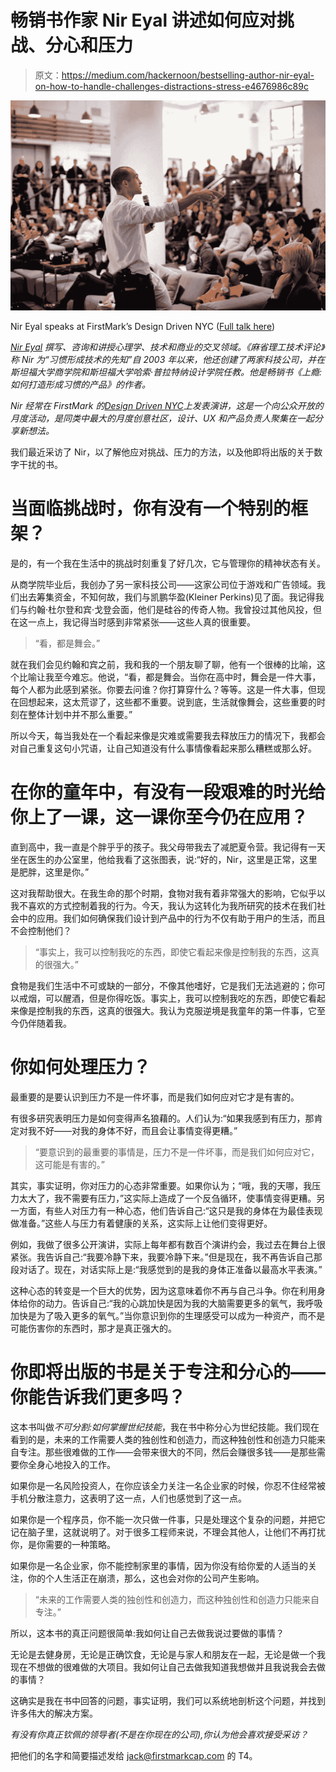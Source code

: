 # 畅销书作家 Nir Eyal 讲述如何应对挑战、分心和压力

> 原文：<https://medium.com/hackernoon/bestselling-author-nir-eyal-on-how-to-handle-challenges-distractions-stress-e4676986c89c>

![](img/55e9aae9f7d7a64ff1e8a617b912169c.png)

Nir Eyal speaks at FirstMark’s Design Driven NYC ([Full talk here](https://www.youtube.com/watch?v=LU2Je1n8DsM))

[*Nir Eyal*](https://www.nirandfar.com/) *撰写、咨询和讲授心理学、技术和商业的交叉领域。《麻省理工技术评论》称 Nir 为“习惯形成技术的先知”自 2003 年以来，他还创建了两家科技公司，并在斯坦福大学商学院和斯坦福大学哈索·普拉特纳设计学院任教。他是畅销书《上瘾:如何打造形成习惯的产品》的作者。*

*Nir 经常在 FirstMark 的*[*Design Driven NYC*](http://designdrivennyc.com/)*上发表演讲，这是一个向公众开放的月度活动，是同类中最大的月度创意社区，设计、UX 和产品负责人聚集在一起分享新想法。*

我们最近采访了 Nir，以了解他应对挑战、压力的方法，以及他即将出版的关于数字干扰的书。

# 当面临挑战时，你有没有一个特别的框架？

是的，有一个我在生活中的挑战时刻重复了好几次，它与管理你的精神状态有关。

从商学院毕业后，我创办了另一家科技公司——这家公司位于游戏和广告领域。我们出去筹集资金，不知何故，我们与凯鹏华盈(Kleiner Perkins)见了面。我记得我们与约翰·杜尔登和宾·戈登会面，他们是硅谷的传奇人物。我曾投过其他风投，但在这一点上，我记得当时感到非常紧张——这些人真的很重要。

> “看，都是舞会。”

就在我们会见约翰和宾之前，我和我的一个朋友聊了聊，他有一个很棒的比喻，这个比喻让我至今难忘。他说，“看，都是舞会。当你在高中时，舞会是一件大事，每个人都为此感到紧张。你要去问谁？你打算穿什么？等等。这是一件大事，但现在回想起来，这太荒谬了，这些都不重要。说到底，生活就像舞会，这些重要的时刻在整体计划中并不那么重要。”

所以今天，每当我处在一个看起来像是灾难或需要我去释放压力的情况下，我都会对自己重复这句小咒语，让自己知道没有什么事情像看起来那么糟糕或那么好。

# 在你的童年中，有没有一段艰难的时光给你上了一课，这一课你至今仍在应用？

直到高中，我一直是个胖乎乎的孩子。我父母带我去了减肥夏令营。我记得有一天坐在医生的办公室里，他给我看了这张图表，说:“好的，Nir，这里是正常，这里是肥胖，这里是你。”

这对我帮助很大。在我生命的那个时期，食物对我有着非常强大的影响，它似乎以我不喜欢的方式控制着我的行为。今天，我认为这转化为我所研究的技术在我们社会中的应用。我们如何确保我们设计到产品中的行为不仅有助于用户的生活，而且不会控制他们？

> “事实上，我可以控制我吃的东西，即使它看起来像是控制我的东西，这真的很强大。”

食物是我们生活中不可或缺的一部分，不像其他嗜好，它是我们无法逃避的；你可以戒烟，可以醒酒，但是你得吃饭。事实上，我可以控制我吃的东西，即使它看起来像是控制我的东西，这真的很强大。我认为克服逆境是我童年的第一件事，它至今仍伴随着我。

# 你如何处理压力？

最重要的是要认识到压力不是一件坏事，而是我们如何应对它才是有害的。

有很多研究表明压力是如何变得声名狼藉的。人们认为:“如果我感到有压力，那肯定对我不好——对我的身体不好，而且会让事情变得更糟。”

> “要意识到的最重要的事情是，压力不是一件坏事，而是我们如何应对它，这可能是有害的。”

其实，事实证明，你对压力的心态非常重要。如果你认为；“哦，我的天哪，我压力太大了，我不需要有压力，”这实际上造成了一个反刍循环，使事情变得更糟。另一方面，有些人对压力有一种心态，他们告诉自己:“这只是我的身体在为最佳表现做准备。”这些人与压力有着健康的关系，这实际上让他们变得更好。

例如，我做了很多公开演讲，实际上每年都有数百个演讲约会，我过去在舞台上很紧张。我告诉自己:“我要冷静下来，我要冷静下来。”但是现在，我不再告诉自己那段对话了。现在，对话实际上是:“我感觉到的是我的身体正准备以最高水平表演。”

这种心态的转变是一个巨大的优势，因为这意味着你不再与自己斗争。你在利用身体给你的动力。告诉自己:“我的心跳加快是因为我的大脑需要更多的氧气，我呼吸加快是为了吸入更多的氧气。”当你意识到你的生理感受可以成为一种资产，而不是可能伤害你的东西时，那才是真正强大的。

# 你即将出版的书是关于专注和分心的——你能告诉我们更多吗？

这本书叫做*不可分割:如何掌握世纪技能*，我在书中称分心为世纪技能。我们现在看到的是，未来的工作需要人类的独创性和创造力，而这种独创性和创造力只能来自专注。那些很难做的工作——会带来很大的不同，然后会赚很多钱——是那些需要你全身心地投入的工作。

如果你是一名风险投资人，在你应该全力关注一名企业家的时候，你忍不住经常被手机分散注意力，这表明了这一点，人们也感觉到了这一点。

如果你是一个程序员，你不能一次只做一件事，只是处理这个复杂的问题，并把它记在脑子里，这就说明了。对于很多工程师来说，不理会其他人，让他们不再打扰你，是你需要的一种策略。

如果你是一名企业家，你不能控制家里的事情，因为你没有给你爱的人适当的关注，你的个人生活正在崩溃，那么，这也会对你的公司产生影响。

> “未来的工作需要人类的独创性和创造力，而这种独创性和创造力只能来自专注。”

所以，这本书的真正问题很简单:我如何让自己去做我说过要做的事情？

无论是去健身房，无论是正确饮食，无论是与家人和朋友在一起，无论是做一个我现在不想做的很难做的大项目。我如何让自己去做我知道我想做并且我说我会去做的事情？

这确实是我在书中回答的问题，事实证明，我们可以系统地剖析这个问题，并找到许多伟大的解决方案。

*有没有你真正钦佩的领导者(不是在你现在的公司),你认为他会喜欢接受采访？*

把他们的名字和简要描述发给 jack@firstmarkcap.com 的 T4。
